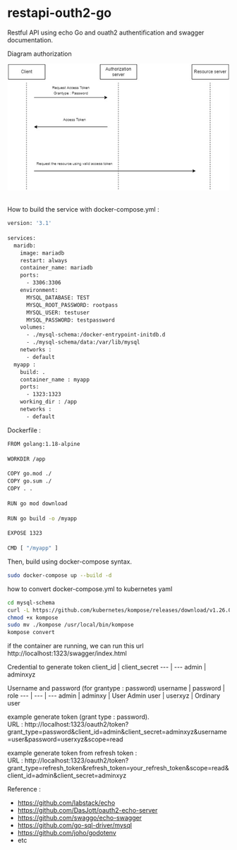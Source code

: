 # restapi-outh2-go
Restful API using echo Go and ouath2 authentification and swagger documentation. <br>

Diagram authorization <br>
<p align="center">
  <img src="https://github.com/tripang1702/restapi-outh2-go/blob/main/asset/rest-go-project.jpg" alt="accessibility text">
</p>

<br>
How to build the service with docker-compose.yml :

```bash
version: '3.1'

services:
  maridb:
    image: mariadb
    restart: always
    container_name: mariadb
    ports:
      - 3306:3306
    environment:
      MYSQL_DATABASE: TEST
      MYSQL_ROOT_PASSWORD: rootpass
      MYSQL_USER: testuser
      MYSQL_PASSWORD: testpassword
    volumes:
      - ./mysql-schema:/docker-entrypoint-initdb.d
      - ./mysql-schema/data:/var/lib/mysql 
    networks :
      - default
  myapp :
    build: .
    container_name : myapp
    ports:
      - 1323:1323
    working_dir : /app
    networks :
      - default
```
Dockerfile :
```bash
FROM golang:1.18-alpine

WORKDIR /app

COPY go.mod ./
COPY go.sum ./
COPY . .

RUN go mod download

RUN go build -o /myapp

EXPOSE 1323

CMD [ "/myapp" ]
```
Then, build using docker-compose syntax.
```bash
sudo docker-compose up --build -d
```
how to convert docker-compose.yml to kubernetes yaml
```bash 
cd mysql-schema
curl -L https://github.com/kubernetes/kompose/releases/download/v1.26.0/kompose-darwin-amd64 -o kompose
chmod +x kompose
sudo mv ./kompose /usr/local/bin/kompose
kompose convert
```
if the container are running, we can run this url
http://localhost:1323/swagger/index.html

Credential to generate token
 client_id | client_secret
--- | ---
admin | adminxyz

Username and password (for grantype : password)
username | password | role
--- | --- | ---
admin | adminxy | User Admin
user | userxyz | Ordinary user

example generate token (grant type : password). <br>
URL : http://localhost:1323/oauth2/token?grant_type=password&client_id=admin&client_secret=adminxyz&username=user&password=userxyz&scope=read <br>

example generate token from refresh token : <br>
URL : http://localhost:1323/oauth2/token?grant_type=refresh_token&refresh_token=your_refresh_token&scope=read&client_id=admin&client_secret=adminxyz <br>

Reference :
- https://github.com/labstack/echo
- https://github.com/DasJott/oauth2-echo-server
- https://github.com/swaggo/echo-swagger
- https://github.com/go-sql-driver/mysql
- https://github.com/joho/godotenv
- etc
